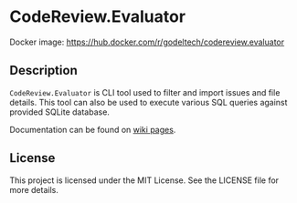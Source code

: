 # CodeReview.Evaluator

Docker image: https://hub.docker.com/r/godeltech/codereview.evaluator

## Description

`CodeReview.Evaluator` is CLI tool used to filter and import issues and file details. This tool can also be used to execute various SQL queries against provided SQLite database.

Documentation can be found on [wiki pages](https://github.com/GodelTech/CodeReview.Evaluator/wiki).

## License

This project is licensed under the MIT License. See the LICENSE file for more details.